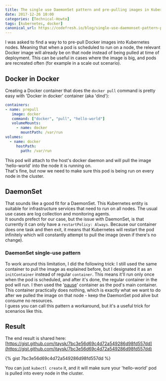 ```yaml
---
title: The single use DaemonSet pattern and pre-pulling images in Kubernetes 
date: 2017-12-26 10:00
categories: [Technical-Howto]
tags: [kubernetes, docker]
canonical_url: https://codefresh.io/blog/single-use-daemonset-pattern-pre-pulling-images-kubernetes/ 
---
```


I was asked to find a way to to pre-pull Docker images into Kubernetes nodes. Meaning that when a pod is scheduled to run on a node, the relevant Docker image will already be on that node instead of being pulled at time of deployment. This can be useful in cases where the image is big, and pods are recreated often (for example in a scale out scenario).

## Docker in Docker
Creating a Docker container that does the `docker pull` command is pretty easy with 'Docker in docker' container (aka 'dind'):

```yaml
containers:
- name: prepull 
   image: docker
   command: ["docker", "pull", "hello-world"]
   volumeMounts:
     - name: docker
       mountPath: /var/run
volumes:
  - name: docker
     hostPath:
       path: /var/run
```
This pod will attach to the host's docker daemon and will pull the image 'hello-world' into the node it is running on.  
That's fine, but now we need to make sure this pod is being run on every node in the cluster.

## DaemonSet

That sounds like a good fit for a DaemonSet. This Kubernetes entity is suitable for infrastructure services that need to run on all nodes. The usual use cases are log collection and monitoring agents.  
It sounds prefect for our case, but the issue with DaemonSet, is that currently it can only have a `restartPolicy: Always`. Because our container does one task and then exit, it means that Kubernetes will restart the pod infinitely which will constantly attempt to pull the image (even if there's no change).

### DaemonSet single-use pattern

To work around this limitation, I did the following trick: I still used the same container to pull the image as explained before, but I designated it as an `initContainer` instead of regular `container`. This means it'll run only once when the pod is scheduled, and after it's done, the regular container in the pod will run. I then used the '[pause](https://groups.google.com/forum/#!topic/kubernetes-users/jVjv0QK4b_o)' container as the pod's main container. This container practically does nothing, which is exactly what we want to do after we pulled the image on that node - keep the DaemonSet pod alive but consume no resources.  
I guess you can call this pattern a workaround, but it's a useful trick for scenarios like this.

## Result

The end result is shared here: [https://gist.github.com/itaysk/7bc3e56d69c4d72a549286d98fd557dd](https://gist.github.com/itaysk/7bc3e56d69c4d72a549286d98fd557dd)

{% gist 7bc3e56d69c4d72a549286d98fd557dd %}

You can just `kubectl create` it, and it will make sure your 'hello-world' pod is pulled into every node in the cluster.
